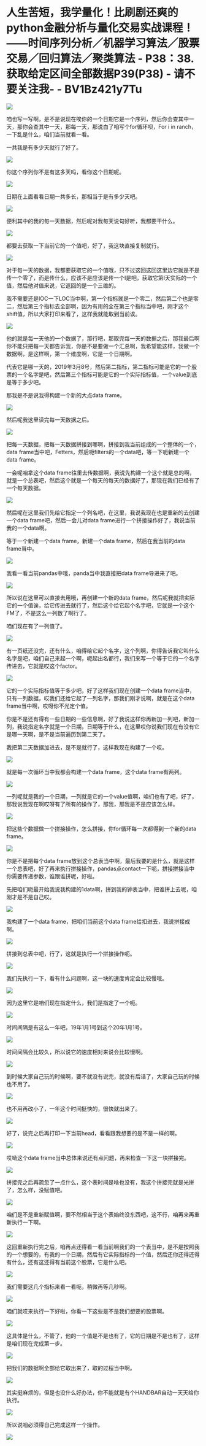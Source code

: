 # 人生苦短，我学量化！比刷剧还爽的python金融分析与量化交易实战课程！——时间序列分析／机器学习算法／股票交易／回归算法／聚类算法 - P38：38.获取给定区间全部数据P39(P38) - 请不要关注我- - BV1Bz421y7Tu

![](img/55c0dc6837a1b5483a559b24b4b919ae_0.png)

咱也写一写啊，是不是说现在唉你的一个日期它是一个序列，然后你会查其中一天，那你会查其中一天，那每一天，那说白了咱写个for循环呗，For i in ranch，一下乱是什么，咱们当前就看一看。

一共我是有多少天就行了好了。

![](img/55c0dc6837a1b5483a559b24b4b919ae_2.png)

你这个序列你不是有这多天吗，看你这个日期呢。

![](img/55c0dc6837a1b5483a559b24b4b919ae_4.png)

日期在上面看看日期一共多长，那相当于是有多少天吧。

![](img/55c0dc6837a1b5483a559b24b4b919ae_6.png)

便利其中的我的每一天数据，然后呢对我每天说句好听，我都要干什么。

![](img/55c0dc6837a1b5483a559b24b4b919ae_8.png)

都要去获取一下当前它的一个值吧，好了，我这块直接复制就行。

![](img/55c0dc6837a1b5483a559b24b4b919ae_10.png)

对于每一天的数据，我都要获取它的一个值哦，只不过这回这回这里边它就是不是传一个零了，而是传什么，应该不是应该是传一个I是吧，获取它第I天实际的一个值，然后他对值来说，它返回的是一个三维的。

我不需要还是IOC一下LOC当中啊，第一个指标就是一个零二，然后第二个也是零二，然后第三个指标去全部啊，因为有用的全在第三个指标当中吧，刚才这个shift值，所以大家打印来看了，这样我就能取到当前诶。



![](img/55c0dc6837a1b5483a559b24b4b919ae_12.png)

他的就是每一天他的一个数据了，那行吧，那取完每一天的数据之后，那我最后啊你不能只把每一天都告诉我，你是不是要做一个汇总啊，我希望能这样，我做一个数据啊，是这样啊，第一个维度啊，它是一个日期啊。

代表它是哪一天的，2019年3月8号，然后第二指标，第二指标可能是它的一个股票的一个名字是吧，然后第三个指标可能是它的一个实际指标值，一个value到底是等于多少吧。

那我是不是说我得构建一个新的大点data frame。

![](img/55c0dc6837a1b5483a559b24b4b919ae_14.png)

然后呢我这里读完每一天数据之后。

![](img/55c0dc6837a1b5483a559b24b4b919ae_16.png)

把每一天数据，把每一天数据拼接到哪啊，拼接到我当前组成的一个整体的一个，data frame当中吧，Fetters，然后呃filters的一个data吧，等一下呃新建一个data frame。

一会呢咱拿这个data frame往里去传数据啊，我说先构建一个这个就是总的啊，就是一个总表吧，然后这个就是一个每天的每天的数据好了，那现在我们已经有了一个每天数据。



![](img/55c0dc6837a1b5483a559b24b4b919ae_18.png)

然后呢在这里我们先给它指定一个列名吧，在这里，我说我现在也是重新的去创建一个data frame吧，然后一会儿对data frame进行一个拼接操作好了，我说当前我的一个data啊。

等于一个新建一个data frame，新建一个data frame，然后在我当前的data frame当中。



![](img/55c0dc6837a1b5483a559b24b4b919ae_20.png)

我看一看当前pandas中哦，panda当中我直接把data frame导进来了吧。

![](img/55c0dc6837a1b5483a559b24b4b919ae_22.png)

所以说在这里可以直接去用哦，再创建一个新的data frame，然后呢我就把实际它的一个值诶，给它传进去就行了，然后这个给它起个名字吧，它就是一个这个FM了，不是这么一列数了啊行了。

咱们现在有了一列值了。

![](img/55c0dc6837a1b5483a559b24b4b919ae_24.png)

有一页纸还没完，还有什么，咱得给它起个名字，这个列啊，你得告诉我它叫什么名字是吧，咱们自己来起一个啊，呃起出名都行，我们来写一个等于它的一个名字传进去，它就是哎这个factor。



![](img/55c0dc6837a1b5483a559b24b4b919ae_26.png)

它的一个实际指标值等于多少吧，好了这样我们现在创建一个data frame当中，只有一列数据，哎我们还给它起了一列名字，那我们刚才说啊，就是在这个data frame当中啊，哎呀你不光定个值。

你是不是还有得有一些日期的一些信息啊，好了我说这样你再新加一列吧，新加一列，我说指定名字就是一个日期，日期等于什么，在这里哎你说我们现在有没有它是哪一天啊，是不是当前遍历到第二天了。

我把第二天数据加进去，是不是就行了，这样我现在构建了一个哎。

![](img/55c0dc6837a1b5483a559b24b4b919ae_28.png)

就是每一次循环当中我都会构建一个data frame，这个data frame有两列。

![](img/55c0dc6837a1b5483a559b24b4b919ae_30.png)

一列呢就是我的一个日期，一列就是它的一个value值啊，咱们也有了吧，好了，那我说我现在啊哎呀有了所有的操作了，那我，那我是不是应该怎么样。



![](img/55c0dc6837a1b5483a559b24b4b919ae_32.png)

把这些个数据做一个拼接操作，怎么拼接，你for循环每一次都得到一个新的data frame。

![](img/55c0dc6837a1b5483a559b24b4b919ae_34.png)

你是不是把每个data frame放到这个总表当中啊，最后我要的是什么，就是这样一个总表吧，好了再来执行拼接操作，pandas点contact一下呃，拼接拼接当中你需要传递参数，谁跟谁拼呢，好啦。

先把咱们呃最开始我说我构建的1data啊，拼到我的钟表当中，把谁拼上去呢，咱刚才是不是自己哎。

![](img/55c0dc6837a1b5483a559b24b4b919ae_36.png)

我构建了一个data frame，把咱们当前这个data frame给扣进去，我说拼接成啊。

![](img/55c0dc6837a1b5483a559b24b4b919ae_38.png)

拼接到总表中吧，行了，这就是执行一个拼接操作呃。

![](img/55c0dc6837a1b5483a559b24b4b919ae_40.png)

我们先执行一下，看有什么问题啊，这一块的速度肯定会比较慢哦。

![](img/55c0dc6837a1b5483a559b24b4b919ae_42.png)

因为这里它是咱们现在指定什么，我们是指定了一个呃。

![](img/55c0dc6837a1b5483a559b24b4b919ae_44.png)

时间间隔是有这么一年吧，19年1月1号到这个20年1月1号。

![](img/55c0dc6837a1b5483a559b24b4b919ae_46.png)

时间间隔会比较久，所以说它的速度相对来说会比较慢啊。

![](img/55c0dc6837a1b5483a559b24b4b919ae_48.png)

到时候大家自己玩的时候啊，要不就没有说完，就没有后话了，大家自己玩的时候也不用了。

![](img/55c0dc6837a1b5483a559b24b4b919ae_50.png)

也不用再改小了，一年这个时间挺快的，很快就出来了。

![](img/55c0dc6837a1b5483a559b24b4b919ae_52.png)

好了，说完之后再打印一下当前head，看看跟我想要的是不是一样的啊。

![](img/55c0dc6837a1b5483a559b24b4b919ae_54.png)

哎呦这个data frame当中总体来说还有点问题，再来检查一下这一块拼接完。

![](img/55c0dc6837a1b5483a559b24b4b919ae_56.png)

拼接完之后再疏忽了一点什么，这个表时间是啥也没有，我这个拼接完就是光拼了，怎么样，没赋值吧。

![](img/55c0dc6837a1b5483a559b24b4b919ae_58.png)

咱们是不是重新赋值啊，要不然相当于这个表始终没东西吧，这不行，咱再来再重新执行一下啊。

![](img/55c0dc6837a1b5483a559b24b4b919ae_60.png)

这回重新执行完之后，咱再点还得看一看当前啊我们的一个表当中，是不是按照我的一个想要的，有我的一个日期，然后有它实际指标的一个值，然后还你还得还得有什么，还有这还得有当前这个股票，它是什么吧。



![](img/55c0dc6837a1b5483a559b24b4b919ae_62.png)

我们需要这几个指标来看一看呃，稍微再等几秒啊。

![](img/55c0dc6837a1b5483a559b24b4b919ae_64.png)

咱们就哎来执行一下好啦，你看一下这些是不是我们想要的股票啊。

![](img/55c0dc6837a1b5483a559b24b4b919ae_66.png)

这具体是什么，不管了，他的一个值是不是也有了，它的日期是不是也有了，这样是咱们现在完成第一步。

![](img/55c0dc6837a1b5483a559b24b4b919ae_68.png)

把我们的数据啊全部给它取出来了，取的过程当中啊。

![](img/55c0dc6837a1b5483a559b24b4b919ae_70.png)

其实挺麻烦的，但是也没什么好办法，你不能就是有个HANDBAR自动一天天给你执行。

![](img/55c0dc6837a1b5483a559b24b4b919ae_72.png)

所以说咱必须得自己完成这样一个操作。

![](img/55c0dc6837a1b5483a559b24b4b919ae_74.png)